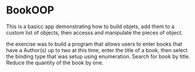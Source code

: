# BookOOP
This is a basicc app demonstrating how to build objets, add them to a custom list of objects, then accesss and manipulate the pieces of object. 

the exercise was to build a program that allows users to enter books that have a Author(s) up to two at this time, enter the title of a book, then select the binding type that was setup using enumeration. Search for book by title. Reduce the quantity of the book by one. 

